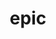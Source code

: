 ---
category: 4-letters
denotation: null
name: epic
reference_link: https://www.etymonline.com/word/epic
root_language: null
root_name: null
title: epic
type: free
word_sums:
- respelling: epic
  sum: 'Epic + '
---